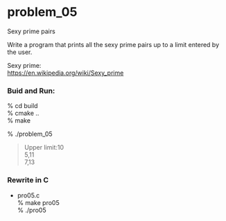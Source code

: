 problem_05  
===============

Sexy prime pairs   

Write a program that prints all the sexy prime pairs up to a limit entered by the user.

Sexy prime:  
https://en.wikipedia.org/wiki/Sexy_prime   


### Buid and Run:  
% cd build  
% cmake ..  
% make  

% ./problem_05  
> Upper limit:10  
> 5,11  
> 7,13  

 
### Rewrite in C
- pro05.c  
% make pro05  
% ./pro05  


